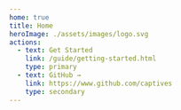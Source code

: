 ```yaml
---
home: true
title: Home
heroImage: ./assets/images/logo.svg
actions:
  - text: Get Started
    link: /guide/getting-started.html
    type: primary
  - text: GitHub →
    link: https://www.github.com/captives
    type: secondary
---
```


<!-- <SearchBox /> -->
<!-- <vue-site/> -->
<VueSite></VueSite>